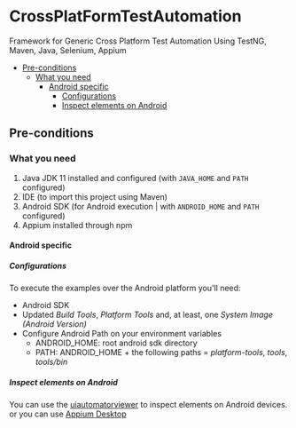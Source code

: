 # CrossPlatFormTestAutomation
Framework for Generic Cross Platform Test Automation Using TestNG, Maven, Java, Selenium, Appium

* [Pre-conditions](#pre-conditions)
    * [What you need](#what-you-need)
        * [Android specific](#android-specific)
            * [Configurations](#configurations)
            * [Inspect elements on Android](#inspect-elements-on-android)


## Pre-conditions

### What you need
1. Java JDK 11 installed and configured (with `JAVA_HOME` and `PATH` configured)
2. IDE (to import this project using Maven)
3. Android SDK (for Android execution | with `ANDROID_HOME` and `PATH` configured)
4. Appium installed through npm

#### Android specific

##### Configurations
To execute the examples over the Android platform you'll need:
* Android SDK
* Updated _Build Tools_, _Platform Tools_ and, at least, one _System Image (Android Version)_
* Configure Android Path on your environment variables
    * ANDROID_HOME: root android sdk directory
    * PATH: ANDROID_HOME + the following paths = _platform-tools_, _tools_, _tools/bin_

##### Inspect elements on Android
You can use the [uiautomatorviewer](https://developer.android.com/training/testing/ui-testing/uiautomator-testing.html) to inspect elements on Android devices.
or you can use [Appium Desktop](https://github.com/appium/appium-desktop/releases)